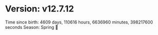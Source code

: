 # Version: v12.7.12
Time since birth: 4609 days, 110616 hours, 6636960 minutes, 398217600 seconds
Season: Spring 🌸
